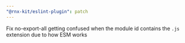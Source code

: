 ```yaml
---
"@rnx-kit/eslint-plugin": patch
---
```


Fix no-export-all getting confused when the module id contains the `.js` extension due to how ESM works
